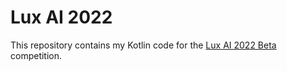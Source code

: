 # Lux AI 2022

This repository contains my Kotlin code for the [Lux AI 2022 Beta](https://www.kaggle.com/competitions/lux-ai-2022-beta) competition.
